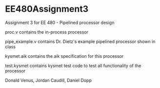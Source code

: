 # EE480Assignment3

Assignment 3 for EE 480 - Pipelined processor design

proc.v contains the in-process processor

pipe_example.v contains Dr. Dietz's example pipelined processor shown in class

kysmet.aik contains the aik specification for this processor

test.kysmet contains kysmet test code to test all functionality of the processor

Donald Venus, Jordan Caudill, Daniel Dopp
